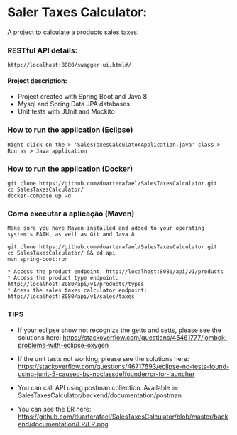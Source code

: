 # Saler Taxes Calculator:
A project to calculate a products sales taxes.

### RESTful API details:
```
http://localhost:8080/swagger-ui.html#/
```

#### Project description:  
* Project created with Spring Boot and Java 8
* Mysql and Spring Data JPA databases
* Unit tests with JUnit and Mockito

### How to run the application (Eclipse)
```
Right click on the > 'SalesTaxesCalculatorApplication.java' class > Run as > Java application
```

### How to run the application (Docker)
```
git clone https://github.com/duarterafael/SalesTaxesCalculator.git
cd SalesTaxesCalculator/
docker-compose up -d
```

### Como executar a aplicação (Maven)
```
Make sure you have Maven installed and added to your operating system's PATH, as well as Git and Java 8.

git clone https://github.com/duarterafael/SalesTaxesCalculator.git
cd SalesTaxesCalculator/ && cd api
mvn spring-boot:run

* Access the product endpoint: http://localhost:8080/api/v1/products
* Access the product type endpoint: http://localhost:8080/api/v1/products/types
* Acess the sales taxes calculator endpoint: http://localhost:8080/api/v1/sales/taxes
```

### TIPS
* If your eclipse show not recognize the getts and setts, please see the solutions here: 
https://stackoverflow.com/questions/45461777/lombok-problems-with-eclipse-oxygen

* If the unit tests not working, please see the solutions here: 
https://stackoverflow.com/questions/46717693/eclipse-no-tests-found-using-junit-5-caused-by-noclassdeffounderror-for-launcher

* You can call API using postman collection. Available in: SalesTaxesCalculator/backend/documentation/postman

* You can see the ER here: https://github.com/duarterafael/SalesTaxesCalculator/blob/master/backend/documentation/ER/ER.png

